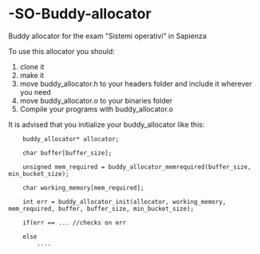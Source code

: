 # -SO-Buddy-allocator
Buddy allocator for the exam "Sistemi operativi" in Sapienza 

To use this allocator you should:
1. clone it
2. make it
3. move buddy_allocator.h to your headers folder and include it wherever you need
4. move buddy_allocator.o to your binaries folder
5. Compile your programs with buddy_allocator.o

It is advised that you initialize your buddy_allocator like this:


        buddy_allocator* allocator;

        char buffer[buffer_size];

        unsigned mem_required = buddy_allocator_memrequired(buffer_size, min_bucket_size);

        char working_memory[mem_required];

        int err = buddy_allocator_init(allocator, working_memory, mem_required, buffer, buffer_size, min_bucket_size);
        
        if(err == ... //checks on err

        else 
            ....
